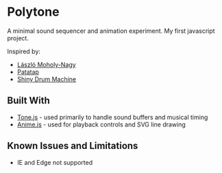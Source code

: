 # Polytone

A minimal sound sequencer and animation experiment. My first javascript project.

Inspired by:

* [László Moholy-Nagy](https://www.google.com/search?q=Laszlo+Moholy-nagy&source=lnms&tbm=isch&sa=X&ved=0ahUKEwjpiOu78OXWAhVr4oMKHZuPAqgQ_AUICigB&biw=1434&bih=877#imgrc=PgdaK6oM3CkTCM:)
* [Patatap](http://www.patatap.com)
* [Shiny Drum Machine](http://webaudiodemos.appspot.com/MIDIDrums/index.html)

## Built With

* [Tone.js](https://github.com/Tonejs/Tone.js) - used primarily to handle sound buffers and musical timing
* [Anime.js](https://github.com/juliangarnier/anime) - used for playback controls and SVG line drawing

## Known Issues and Limitations

* IE and Edge not supported
